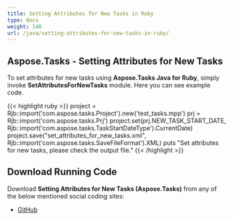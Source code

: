 ```yaml
---
title: Setting Attributes for New Tasks in Ruby
type: docs
weight: 140
url: /java/setting-attributes-for-new-tasks-in-ruby/
---
```


## **Aspose.Tasks - Setting Attributes for New Tasks**
To set attributes for new tasks using **Aspose.Tasks Java for Ruby**, simply invoke **SetAttributesForNewTasks** module. Here you can see example code.

{{< highlight ruby >}}
project = Rjb::import('com.aspose.tasks.Project').new('test_tasks.mpp')
prj = Rjb::import('com.aspose.tasks.Prj')
project.set(prj.NEW_TASK_START_DATE, Rjb::import('com.aspose.tasks.TaskStartDateType').CurrentDate)
project.save("set_attributes_for_new_tasks.xml", Rjb::import('com.aspose.tasks.SaveFileFormat').XML)
puts "Set attributes for new tasks, please check the output file."
{{< /highlight >}}

## **Download Running Code**
Download **Setting Attributes for New Tasks (Aspose.Tasks)** from any of the below mentioned social coding sites:

- [GitHub](https://github.com/aspose-tasks/Aspose.Tasks-for-Java/blob/master/Plugins/Aspose_Tasks_Java_for_Ruby/lib/asposetasksjava/Projects/setattributesfornewtasks.rb)

